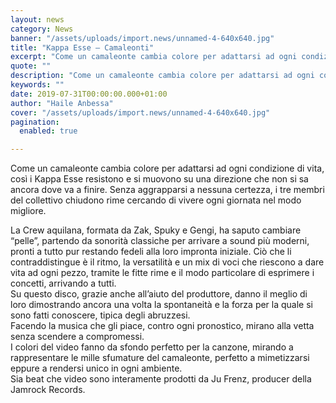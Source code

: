 ```yaml
---
layout: news
category: News
banner: "/assets/uploads/import.news/unnamed-4-640x640.jpg"
title: "Kappa Esse – Camaleonti"
excerpt: "Come un camaleonte cambia colore per adattarsi ad ogni condizione di vita, così i Kappa Esse resistono e si muovono su una direzione che non si sa ancora dove va a finire. Senza aggrapparsi a nessuna certezza, i tre membri del collettivo chiudono rime cercando di vivere ogni giornata nel modo migliore. La Crew aquilana, [&hellip"
quote: ""
description: "Come un camaleonte cambia colore per adattarsi ad ogni condizione di vita, così i Kappa Esse resistono e si muovono su una direzione che non si sa ancora dove va a finire. Senza aggrapparsi a nessuna certezza, i tre membri del collettivo chiudono rime cercando di vivere ogni giornata nel modo migliore. La Crew aquilana, [&hellip"
keywords: ""
date: 2019-07-31T00:00:00.000+01:00
author: "Haile Anbessa"
cover: "/assets/uploads/import.news/unnamed-4-640x640.jpg"
pagination:
  enabled: true

---
```


Come un camaleonte cambia colore per adattarsi ad ogni condizione di vita, così i Kappa Esse resistono e si muovono su una direzione che non si sa ancora dove va a finire. Senza aggrapparsi a nessuna certezza, i tre membri del collettivo chiudono rime cercando di vivere ogni giornata nel modo migliore.

La Crew aquilana, formata da Zak, Spuky e Gengi, ha saputo cambiare “pelle”, partendo da sonorità classiche per arrivare a sound più moderni, pronti a tutto pur restando fedeli alla loro impronta iniziale. Ciò che li contraddistingue è il ritmo, la versatilità e un mix di voci che riescono a dare vita ad ogni pezzo, tramite le fitte rime e il modo particolare di esprimere i concetti, arrivando a tutti.  
Su questo disco, grazie anche all’aiuto del produttore, danno il meglio di loro dimostrando ancora una volta la spontaneità e la forza per la quale si sono fatti conoscere, tipica degli abruzzesi.  
Facendo la musica che gli piace, contro ogni pronostico, mirano alla vetta senza scendere a compromessi.  
I colori del video fanno da sfondo perfetto per la canzone, mirando a rappresentare le mille sfumature del camaleonte, perfetto a mimetizzarsi eppure a rendersi unico in ogni ambiente.  
Sia beat che video sono interamente prodotti da Ju Frenz, producer della Jamrock Records.